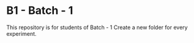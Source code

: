 # B1 - Batch - 1 
This repository is for students of Batch - 1
Create a new folder for every experiment.
